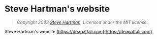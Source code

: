 # Steve Hartman's website

> *Copyright 2023 [Steve Hartman](https://hartmanhardwoods.github.io). Licensed under the MIT license.*

Steve Hartman's website [https://deanattali.com](https://deanattali.com)
